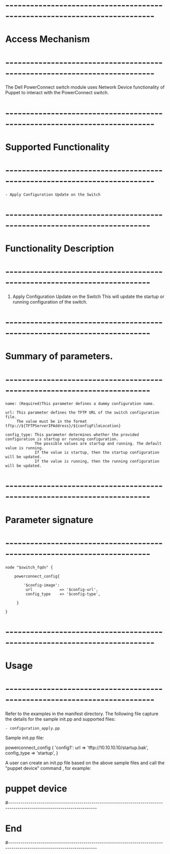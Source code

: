 # --------------------------------------------------------------------------
# Access Mechanism 
# --------------------------------------------------------------------------

The Dell PowerConnect switch module uses Network Device functionality of Puppet to interact with the PowerConnect switch.

# --------------------------------------------------------------------------
#  Supported Functionality
# --------------------------------------------------------------------------

	- Apply Configuration Update on the Switch


# -------------------------------------------------------------------------
# Functionality Description
# -------------------------------------------------------------------------


  1. Apply Configuration Update on the Switch
  		This will update the startup or running configuration of the switch.

    

# -------------------------------------------------------------------------
# Summary of parameters.
# -------------------------------------------------------------------------

	name: (Required)This parameter defines a dummy configuration name.
	 
	url: This parameter defines the TFTP URL of the switch configuration file.
	     The value must be in the format tftp://${TFTPServerIPAddress}/${configFileLocation}
	     
	config_type: This parameter determines whether the provided configuration is startup or running configuration.
	             The possible values are startup and running. The default value is running.
	             If the value is startup, then the startup configuration will be updated.
	             If the value is running, then the running configuration will be updated.
    
    
# -------------------------------------------------------------------------
# Parameter signature 
# -------------------------------------------------------------------------

	node "$switch_fqdn" {

    	powerconnect_config{

		    '$config-image':
		     url            => '$config-url',
		     config_type    => '$config-type',

   		 } 
   		 
	}
	

# --------------------------------------------------------------------------
# Usage
# --------------------------------------------------------------------------
   Refer to the examples in the manifest directory.
   The following file capture the details for the sample init.pp and supported files:

    - configuration_apply.pp
	
   Sample init.pp file:
   
   powerconnect_config {
       'config1':
	   url            => 'tftp://10.10.10.10/startup.bak',
	   config_type    => 'startup',
   }
		

   A user can create an init.pp file based on the above sample files and call the "puppet device" command , for example: 
   # puppet device

#-------------------------------------------------------------------------------------------------------------------------
# End
#-------------------------------------------------------------------------------------------------------------------------	
